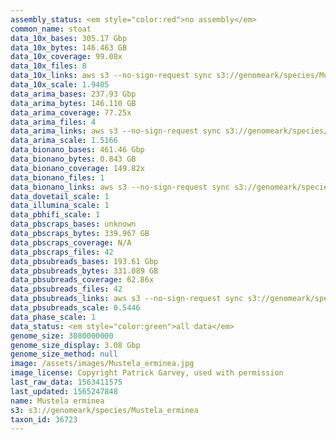 ```yaml
---
assembly_status: <em style="color:red">no assembly</em>
common_name: stoat
data_10x_bases: 305.17 Gbp
data_10x_bytes: 146.463 GB
data_10x_coverage: 99.08x
data_10x_files: 8
data_10x_links: aws s3 --no-sign-request sync s3://genomeark/species/Mustela_erminea/mMusErm1/genomic_data/10x/ .<br>
data_10x_scale: 1.9405
data_arima_bases: 237.93 Gbp
data_arima_bytes: 146.110 GB
data_arima_coverage: 77.25x
data_arima_files: 4
data_arima_links: aws s3 --no-sign-request sync s3://genomeark/species/Mustela_erminea/mMusErm1/genomic_data/arima/ .<br>
data_arima_scale: 1.5166
data_bionano_bases: 461.46 Gbp
data_bionano_bytes: 0.843 GB
data_bionano_coverage: 149.82x
data_bionano_files: 1
data_bionano_links: aws s3 --no-sign-request sync s3://genomeark/species/Mustela_erminea/mMusErm1/genomic_data/bionano/ .<br>
data_dovetail_scale: 1
data_illumina_scale: 1
data_pbhifi_scale: 1
data_pbscraps_bases: unknown
data_pbscraps_bytes: 339.967 GB
data_pbscraps_coverage: N/A
data_pbscraps_files: 42
data_pbsubreads_bases: 193.61 Gbp
data_pbsubreads_bytes: 331.089 GB
data_pbsubreads_coverage: 62.86x
data_pbsubreads_files: 42
data_pbsubreads_links: aws s3 --no-sign-request sync s3://genomeark/species/Mustela_erminea/mMusErm1/genomic_data/pacbio/ . --exclude "*scraps.bam* --exclude "*ccs.bam*"<br>
data_pbsubreads_scale: 0.5446
data_phase_scale: 1
data_status: <em style="color:green">all data</em>
genome_size: 3080000000
genome_size_display: 3.08 Gbp
genome_size_method: null
image: /assets/images/Mustela_erminea.jpg
image_license: Copyright Patrick Garvey, used with permission
last_raw_data: 1563411575
last_updated: 1565247848
name: Mustela erminea
s3: s3://genomeark/species/Mustela_erminea
taxon_id: 36723
---
```

